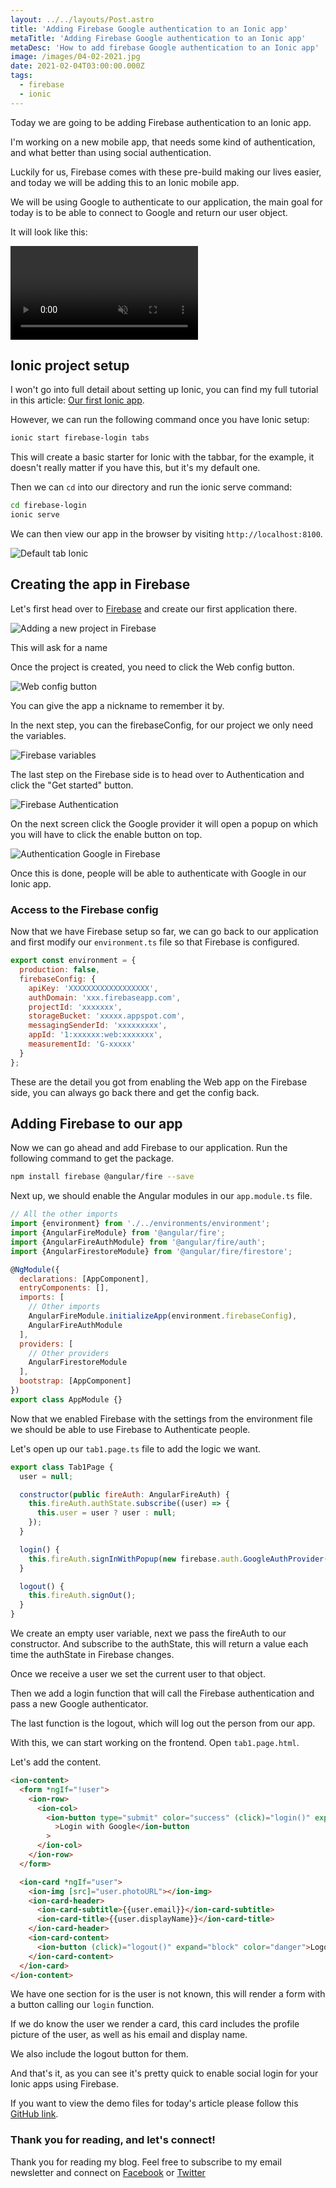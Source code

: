 ```yaml
---
layout: ../../layouts/Post.astro
title: 'Adding Firebase Google authentication to an Ionic app'
metaTitle: 'Adding Firebase Google authentication to an Ionic app'
metaDesc: 'How to add firebase Google authentication to an Ionic app'
image: /images/04-02-2021.jpg
date: 2021-02-04T03:00:00.000Z
tags:
  - firebase
  - ionic
---
```


Today we are going to be adding Firebase authentication to an Ionic app.

I'm working on a new mobile app, that needs some kind of authentication, and what better than using social authentication.

Luckily for us, Firebase comes with these pre-build making our lives easier, and today we will be adding this to an Ionic mobile app.

We will be using Google to authenticate to our application, the main goal for today is to be able to connect to Google and return our user object.

It will look like this:

<video autoplay loop muted playsinline>
  <source src="https://res.cloudinary.com/daily-dev-tips/video/upload/q_auto/firebase_ek3rcv.webm" type="video/webm" />
  <source src="https://res.cloudinary.com/daily-dev-tips/video/upload/q_auto/firebase_zlj5ty.mp4" type="video/mp4" />
</video>

## Ionic project setup

I won't go into full detail about setting up Ionic, you can find my full tutorial in this article: [Our first Ionic app](https://daily-dev-tips.com/posts/our-first-ionic-app/).

However, we can run the following command once you have Ionic setup:

```bash
ionic start firebase-login tabs
```

This will create a basic starter for Ionic with the tabbar, for the example, it doesn't really matter if you have this, but it's my default one.

Then we can `cd` into our directory and run the ionic serve command:

```bash
cd firebase-login
ionic serve
```

We can then view our app in the browser by visiting `http://localhost:8100`.

![Default tab Ionic](https://cdn.hashnode.com/res/hashnode/image/upload/v1612007134788/MmTH9EqvO.png)

## Creating the app in Firebase

Let's first head over to [Firebase](https://console.firebase.google.com/u/0/) and create our first application there.

![Adding a new project in Firebase](https://cdn.hashnode.com/res/hashnode/image/upload/v1612007605463/JA5qVCP57.png)

This will ask for a name

Once the project is created, you need to click the Web config button.

![Web config button](https://cdn.hashnode.com/res/hashnode/image/upload/v1612007722976/NZ5QGtg_L.png)

You can give the app a nickname to remember it by.

In the next step, you can the firebaseConfig, for our project we only need the variables.

![Firebase variables](https://cdn.hashnode.com/res/hashnode/image/upload/v1612007817436/HheOTJfIl.png)

The last step on the Firebase side is to head over to Authentication and click the "Get started" button.

![Firebase Authentication](https://cdn.hashnode.com/res/hashnode/image/upload/v1612007902355/QYO4mo8Gc.png)

On the next screen click the Google provider it will open a popup on which you will have to click the enable button on top.

![Authentication Google in Firebase](https://cdn.hashnode.com/res/hashnode/image/upload/v1612007936739/MwH2KcGtM.png)

Once this is done, people will be able to authenticate with Google in our Ionic app.

### Access to the Firebase config

Now that we have Firebase setup so far, we can go back to our application and first modify our `environment.ts` file so that Firebase is configured.

```js
export const environment = {
  production: false,
  firebaseConfig: {
    apiKey: 'XXXXXXXXXXXXXXXXXX',
    authDomain: 'xxx.firebaseapp.com',
    projectId: 'xxxxxxx',
    storageBucket: 'xxxxx.appspot.com',
    messagingSenderId: 'xxxxxxxxx',
    appId: '1:xxxxxx:web:xxxxxxx',
    measurementId: 'G-xxxxx'
  }
};
```

These are the detail you got from enabling the Web app on the Firebase side, you can always go back there and get the config back.

## Adding Firebase to our app

Now we can go ahead and add Firebase to our application.
Run the following command to get the package.

```bash
npm install firebase @angular/fire --save
```

Next up, we should enable the Angular modules in our `app.module.ts` file.

```js
// All the other imports
import {environment} from './../environments/environment';
import {AngularFireModule} from '@angular/fire';
import {AngularFireAuthModule} from '@angular/fire/auth';
import {AngularFirestoreModule} from '@angular/fire/firestore';

@NgModule({
  declarations: [AppComponent],
  entryComponents: [],
  imports: [
    // Other imports
    AngularFireModule.initializeApp(environment.firebaseConfig),
    AngularFireAuthModule
  ],
  providers: [
    // Other providers
    AngularFirestoreModule
  ],
  bootstrap: [AppComponent]
})
export class AppModule {}
```

Now that we enabled Firebase with the settings from the environment file we should be able to use Firebase to Authenticate people.

Let's open up our `tab1.page.ts` file to add the logic we want.

```js
export class Tab1Page {
  user = null;

  constructor(public fireAuth: AngularFireAuth) {
    this.fireAuth.authState.subscribe((user) => {
      this.user = user ? user : null;
    });
  }

  login() {
    this.fireAuth.signInWithPopup(new firebase.auth.GoogleAuthProvider());
  }

  logout() {
    this.fireAuth.signOut();
  }
}
```

We create an empty user variable, next we pass the fireAuth to our constructor.
And subscribe to the authState, this will return a value each time the authState in Firebase changes.

Once we receive a user we set the current user to that object.

Then we add a login function that will call the Firebase authentication and pass a new Google authenticator.

The last function is the logout, which will log out the person from our app.

With this, we can start working on the frontend.
Open `tab1.page.html`.

Let's add the content.

```html
<ion-content>
  <form *ngIf="!user">
    <ion-row>
      <ion-col>
        <ion-button type="submit" color="success" (click)="login()" expand="block"
          >Login with Google</ion-button
        >
      </ion-col>
    </ion-row>
  </form>

  <ion-card *ngIf="user">
    <ion-img [src]="user.photoURL"></ion-img>
    <ion-card-header>
      <ion-card-subtitle>{{user.email}}</ion-card-subtitle>
      <ion-card-title>{{user.displayName}}</ion-card-title>
    </ion-card-header>
    <ion-card-content>
      <ion-button (click)="logout()" expand="block" color="danger">Logout</ion-button>
    </ion-card-content>
  </ion-card>
</ion-content>
```

We have one section for is the user is not known, this will render a form with a button calling our `login` function.

If we do know the user we render a card, this card includes the profile picture of the user, as well as his email and display name.

We also include the logout button for them.

And that's it, as you can see it's pretty quick to enable social login for your Ionic apps using Firebase.

If you want to view the demo files for today's article please follow this [GitHub link](https://github.com/rebelchris/ionic-firebase-login).

### Thank you for reading, and let's connect!

Thank you for reading my blog. Feel free to subscribe to my email newsletter and connect on [Facebook](https://www.facebook.com/DailyDevTipsBlog) or [Twitter](https://twitter.com/DailyDevTips1)
